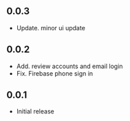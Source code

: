 ## 0.0.3
* Update. minor ui update

## 0.0.2
* Add. review accounts and email login
* Fix. Firebase phone sign in

## 0.0.1
* Initial release
